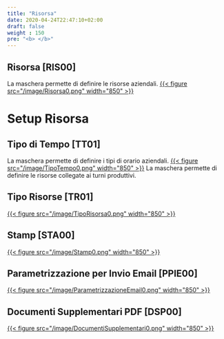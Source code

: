 ```yaml
---
title: "Risorsa"
date: 2020-04-24T22:47:10+02:00
draft: false
weight : 150
pre: "<b> </b>"
---
```


## Risorsa [RIS00]
La maschera permette di definire le risorse aziendali.
[{{< figure src="/image/Risorsa0.png"  width="850"  >}}](/image/Risorsa0.png)
# Setup Risorsa
## Tipo di Tempo [TT01]
La maschera permette di definire i tipi di orario aziendali.
[{{< figure src="/image/TipoTempo0.png"  width="850"  >}}](/image/TipoTempo0.png)
La maschera permette di definire le risorse collegate ai turni produttivi.
## Tipo Risorse [TR01]
[{{< figure src="/image/TipoRisorsa0.png"  width="850"  >}}](/image/TipoRisorsa0.png)





## Stamp [STA00]

[{{< figure src="/image/Stamp0.png"  width="850"  >}}](/image/Stamp0.png)

## Parametrizzazione per Invio Email [PPIE00]
[{{< figure src="/image/ParametrizzazioneEmail0.png"  width="850"  >}}](/image/ParametrizzazioneEmail0.png)

## Documenti Supplementari PDF [DSP00]
[{{< figure src="/image/DocumentiSupplementari0.png"  width="850"  >}}](/image/DocumentiSupplementari0.png)



